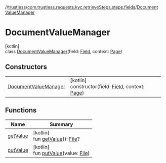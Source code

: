 //[trustless](../../../index.md)/[com.trustless.requests.kyc.retrieveSteps.steps.fields](../index.md)/[DocumentValueManager](index.md)

# DocumentValueManager

[kotlin]\
class [DocumentValueManager](index.md)(field: [Field](../../com.trustless.requests.kyc.retrieveSteps/-field/index.md), context: [Page](../../com.trustless.requests.kyc.retrieveSteps.steps/-page/index.md))

## Constructors

| | |
|---|---|
| [DocumentValueManager](-document-value-manager.md) | [kotlin]<br>constructor(field: [Field](../../com.trustless.requests.kyc.retrieveSteps/-field/index.md), context: [Page](../../com.trustless.requests.kyc.retrieveSteps.steps/-page/index.md)) |

## Functions

| Name | Summary |
|---|---|
| [getValue](get-value.md) | [kotlin]<br>fun [getValue](get-value.md)(): [File](https://developer.android.com/reference/kotlin/java/io/File.html)? |
| [putValue](put-value.md) | [kotlin]<br>fun [putValue](put-value.md)(value: [File](https://developer.android.com/reference/kotlin/java/io/File.html)) |
